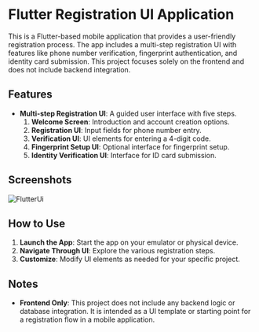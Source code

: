 
# Flutter Registration UI Application

This is a Flutter-based mobile application that provides a user-friendly registration process. The app includes a multi-step registration UI with features like phone number verification, fingerprint authentication, and identity card submission. This project focuses solely on the frontend and does not include backend integration.

## Features

- **Multi-step Registration UI**: A guided user interface with five steps.
  1. **Welcome Screen**: Introduction and account creation options.
  2. **Registration UI**: Input fields for phone number entry.
  3. **Verification UI**: UI elements for entering a 4-digit code.
  4. **Fingerprint Setup UI**: Optional interface for fingerprint setup.
  5. **Identity Verification UI**: Interface for ID card submission.
  

## Screenshots


![FlutterUi](https://github.com/user-attachments/assets/8b79f496-ea11-4e2e-b7ef-4b47ceacf8c8)

## How to Use

1. **Launch the App**: Start the app on your emulator or physical device.
2. **Navigate Through UI**: Explore the various registration steps.
3. **Customize**: Modify UI elements as needed for your specific project.

## Notes

- **Frontend Only**: This project does not include any backend logic or database integration. It is intended as a UI template or starting point for a registration flow in a mobile application.





